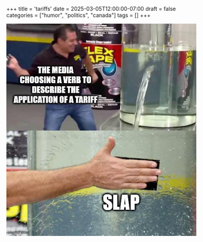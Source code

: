 +++
title = 'tariffs'
date = 2025-03-05T12:00:00-07:00
draft = false
categories = ["humor", "politics", "canada"]
tags = []
+++

![](./slap.png)
